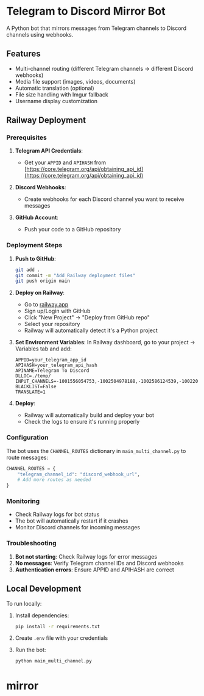# Telegram to Discord Mirror Bot

A Python bot that mirrors messages from Telegram channels to Discord channels using webhooks.

## Features

- Multi-channel routing (different Telegram channels → different Discord webhooks)
- Media file support (images, videos, documents)
- Automatic translation (optional)
- File size handling with Imgur fallback
- Username display customization

## Railway Deployment

### Prerequisites

1. **Telegram API Credentials**:
   - Get your `APPID` and `APIHASH` from [https://core.telegram.org/api/obtaining_api_id](https://core.telegram.org/api/obtaining_api_id)

2. **Discord Webhooks**:
   - Create webhooks for each Discord channel you want to receive messages

3. **GitHub Account**:
   - Push your code to a GitHub repository

### Deployment Steps

1. **Push to GitHub**:
   ```bash
   git add .
   git commit -m "Add Railway deployment files"
   git push origin main
   ```

2. **Deploy on Railway**:
   - Go to [railway.app](https://railway.app)
   - Sign up/Login with GitHub
   - Click "New Project" → "Deploy from GitHub repo"
   - Select your repository
   - Railway will automatically detect it's a Python project

3. **Set Environment Variables**:
   In Railway dashboard, go to your project → Variables tab and add:
   ```
   APPID=your_telegram_app_id
   APIHASH=your_telegram_api_hash
   APINAME=Telegram To Discord
   DLLOC=./temp/
   INPUT_CHANNELS=-1001556054753,-1002504978188,-1002586124539,-1002204471065,-1002241695394,-1002418841577,-1002616444563,-1001648271934,-1001651524056,-1001380328653,-1002312090328,-1001557336382,-1001219306781,-1002380293749
   BLACKLIST=False
   TRANSLATE=1
   ```

4. **Deploy**:
   - Railway will automatically build and deploy your bot
   - Check the logs to ensure it's running properly

### Configuration

The bot uses the `CHANNEL_ROUTES` dictionary in `main_multi_channel.py` to route messages:

```python
CHANNEL_ROUTES = {
    "telegram_channel_id": "discord_webhook_url",
    # Add more routes as needed
}
```

### Monitoring

- Check Railway logs for bot status
- The bot will automatically restart if it crashes
- Monitor Discord channels for incoming messages

### Troubleshooting

1. **Bot not starting**: Check Railway logs for error messages
2. **No messages**: Verify Telegram channel IDs and Discord webhooks
3. **Authentication errors**: Ensure APPID and APIHASH are correct

## Local Development

To run locally:

1. Install dependencies:
   ```bash
   pip install -r requirements.txt
   ```

2. Create `.env` file with your credentials

3. Run the bot:
   ```bash
   python main_multi_channel.py
   ```
# mirror
